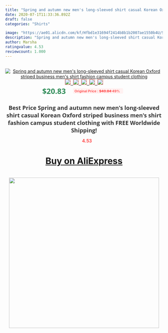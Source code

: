 ```yaml
---
title: "Spring and autumn new men's long-sleeved shirt casual Korean Oxford striped business men's shirt fashion campus student clothing"
date: 2020-07-1T11:33:36.892Z
draft: false
categories: "Shirts"

image: "https://ae01.alicdn.com/kf/Hfbd1e31694f2414b8b1b2007ae1550b4U/Spring-and-autumn-new-men-s-long-sleeved-shirt-casual-Korean-Oxford-striped-business-men-s.jpg"
description: "Spring and autumn new men's long-sleeved shirt casual Korean Oxford striped business men's shirt fashion campus student clothing"
author: Marsha
ratingvalue: 4.53
reviewcount: 1.000
---
```

<br>
<div style="text-align: center;">
<a href="https://s.click.aliexpress.com/e/_AYbNTf" target="_blank" rel="nofollow noopener noreferrer"><img alt="Spring and autumn new men's long-sleeved shirt casual Korean Oxford striped business men's shirt fashion campus student clothing" class="magnifier-image" src="https://ae01.alicdn.com/kf/Hfbd1e31694f2414b8b1b2007ae1550b4U/Spring-and-autumn-new-men-s-long-sleeved-shirt-casual-Korean-Oxford-striped-business-men-s.jpg_640x640.jpg">
<br>
<img style="border:1px solid salmon" src="https://ae01.alicdn.com/kf/Hfbd1e31694f2414b8b1b2007ae1550b4U/Spring-and-autumn-new-men-s-long-sleeved-shirt-casual-Korean-Oxford-striped-business-men-s.jpg_120x120.jpg">&nbsp;&nbsp;<img style="border:1px solid salmon" src="https://ae01.alicdn.com/kf/Hb9f5e953edff4f2eba18c42dde2a18bd2/Spring-and-autumn-new-men-s-long-sleeved-shirt-casual-Korean-Oxford-striped-business-men-s.jpg_120x120.jpg">&nbsp;&nbsp;<img style="border:1px solid salmon" src="https://ae01.alicdn.com/kf/Hcfc0bc4084d34fe3b2370819f6bc9affz/Spring-and-autumn-new-men-s-long-sleeved-shirt-casual-Korean-Oxford-striped-business-men-s.jpg_120x120.jpg">&nbsp;&nbsp;<img style="border:1px solid salmon" src="https://ae01.alicdn.com/kf/H7c935df75e09499182fa2646d39ec767v/Spring-and-autumn-new-men-s-long-sleeved-shirt-casual-Korean-Oxford-striped-business-men-s.jpg_120x120.jpg">&nbsp;&nbsp;<img style="border:1px solid salmon" src="https://ae01.alicdn.com/kf/Heffe15721ed54e228c20c6a7529e06dfT/Spring-and-autumn-new-men-s-long-sleeved-shirt-casual-Korean-Oxford-striped-business-men-s.jpg_120x120.jpg"></a></div><br0>
<div style="text-align: center;"><span style="background-color: white; border: 0px; box-sizing: border-box; color: seagreen; display: inline-block; font-family: &quot;open sans&quot; , &quot;arial&quot; , &quot;helvetica&quot; , sans-serif , &quot;heiti&quot;; font-size: 24px; font-stretch: inherit; font-weight: 700; line-height: inherit; margin: 0px 10px 0px 0px; padding: 0px; vertical-align: middle;">$20.83 </span>
<span style="background: rgb(255 , 241 , 241); border-radius: 3px; border: 0px; box-sizing: border-box; color: #ff4747; display: inline-block; font-family: inherit; font-size: 12px; font-stretch: inherit; font-style: inherit; font-variant: inherit; font-weight: 600; line-height: inherit; margin: 0px; padding: 2px 5px; transform: scale(0.9); vertical-align: middle;">Original Price : <b style="text-decoration: line-through;">$40.84 </b> 49%&nbsp;&nbsp;</span></div>
<h1 style="color: #333333; display: inline-block; font-family: &quot;open sans&quot; , &quot;arial&quot; , &quot;helvetica&quot; , sans-serif , &quot;heiti&quot;; font-size: 18px; font-stretch: inherit; font-weight: 700; text-align: center;">Best Price Spring and autumn new men's long-sleeved shirt casual Korean Oxford striped business men's shirt fashion campus student clothing with FREE Worldwide Shipping!</h1>
<div style="color: #ff4747; text-align: center;">
<img src="https://4.bp.blogspot.com/-M0ZcTcb-5uY/XleCXlxnR4I/AAAAAAAAAEc/OrjgMkXV1oMQFaCRZj5HQwOCBcu3w1FegCPcBGAYYCw/s1600/star.png" style="height: 15px;">&nbsp;<b>4.53</b></div>
<div class="button_cont" align="center"><a class="buynow_a" href="https://s.click.aliexpress.com/e/_AYbNTf" target="_blank" rel="nofollow noopener noreferrer"><H1>Buy on AliExpress</H1></a></div><br>
<div class="separator" style="clear: both; text-align: center;">
<img src="https://lh3.googleusercontent.com/-pTy5HemUv9M/XlePHvY0dAI/AAAAAAAAAE4/0nX5iRUoIWY8eMW9Dpxeirr157OZliDIgCLcBGAsYHQ/s1600/badge.gif" width="480">
</div>
